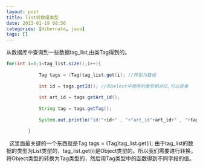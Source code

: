 ```yaml
---
layout: post
title: list转数组类型
date: 2013-01-19 08:56
categories: [Hibernate, java]
tags: []
---
```

从数据库中查询到一些数据tag_list,由类Tag得到的。

```java
for(int i=0;i<tag_list.size();i++){
        	
	        Tag tags = (Tag)tag_list.get(i); //转型为数组
	
	        int id = tags.getId(); //和select中顺序的类型相对应,可以是类
	        
	        int art_id = tags.getArt_id();
	
	        String tag = tags.getTag();
	
	        System.out.println("id:"+id+" , "+"art_id"+art_id+" , "+tag);

        }
```

 
这里面最关键的一个东西就是Tag tags = (Tag)tag_list.get(i);
由于tag_list的数据的类型为List类型的，tag_list.get(i)是Object类型的。所以我们需要进行转换，将Object类型的转换为Tag类型的，然后用Tag类型中的函数得到不同字段的值。
